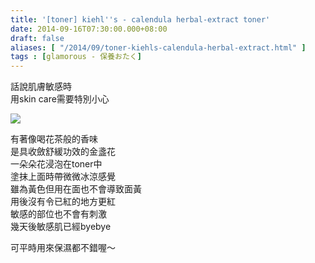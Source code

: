```yaml
---
title: '[toner] kiehl''s - calendula herbal-extract toner'
date: 2014-09-16T07:30:00.000+08:00
draft: false
aliases: [ "/2014/09/toner-kiehls-calendula-herbal-extract.html" ]
tags : [glamorous - 保養おたく]
---
```


話說肌膚敏感時  
用skin care需要特別小心  

![](/images/kiehlscalendula.jpg)

有著像喝花茶般的香味  
是具收斂舒緩功效的金盞花  
一朵朵花浸泡在toner中  
塗抹上面時帶微微冰涼感覺  
雖為黃色但用在面也不會導致面黃  
用後沒有令已紅的地方更紅  
敏感的部位也不會有刺激  
幾天後敏感肌已經byebye  
  
可平時用來保濕都不錯喔～
